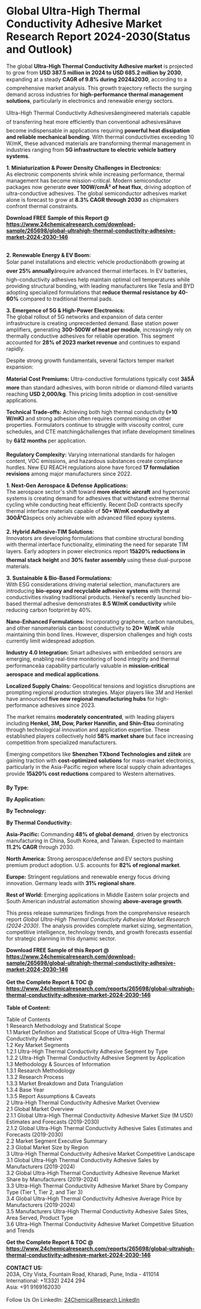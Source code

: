 <h1>Global Ultra-High Thermal Conductivity Adhesive Market Research Report 2024-2030(Status and Outlook)</h1><p>The global <strong>Ultra-High Thermal Conductivity Adhesive market</strong> is projected to grow from <strong>USD 387.5 million in 2024 to USD 685.2 million by 2030</strong>, expanding at a steady <strong>CAGR of 9.8% during 2024â2030</strong>, according to a comprehensive market analysis. This growth trajectory reflects the surging demand across industries for <strong>high-performance thermal management solutions</strong>, particularly in electronics and renewable energy sectors.</p><p>Ultra-High Thermal Conductivity Adhesivesâengineered materials capable of transferring heat more efficiently than conventional adhesivesâhave become indispensable in applications requiring <strong>powerful heat dissipation and reliable mechanical bonding</strong>. With thermal conductivities exceeding 10 W/mK, these advanced materials are transforming thermal management in industries ranging from <strong>5G infrastructure to electric vehicle battery systems</strong>.</p><p><strong>1. Miniaturization &amp; Power Density Challenges in Electronics:</strong><br>
As electronic components shrink while increasing performance, thermal management has become mission-critical. Modern semiconductor packages now generate <strong>over 100W/cmÂ² of heat flux</strong>, driving adoption of ultra-conductive adhesives. The global semiconductor adhesives market alone is forecast to grow at <strong>8.3% CAGR through 2030</strong> as chipmakers confront thermal constraints.</p><div><b>Download FREE Sample of this Report @ 
            <a href="https://www.24chemicalresearch.com/download-sample/265698/global-ultrahigh-thermal-conductivity-adhesive-market-2024-2030-146">
            https://www.24chemicalresearch.com/download-sample/265698/global-ultrahigh-thermal-conductivity-adhesive-market-2024-2030-146</a></b></div><br><p><strong>2. Renewable Energy &amp; EV Boom:</strong><br>
Solar panel installations and electric vehicle productionâboth growing at <strong>over 25% annually</strong>ârequire advanced thermal interfaces. In EV batteries, high-conductivity adhesives help maintain optimal cell temperatures while providing structural bonding, with leading manufacturers like Tesla and BYD adopting specialized formulations that <strong>reduce thermal resistance by 40-60%</strong> compared to traditional thermal pads.</p><p><strong>3. Emergence of 5G &amp; High-Power Electronics:</strong><br>
The global rollout of 5G networks and expansion of data center infrastructure is creating unprecedented demand. Base station power amplifiers, generating <strong>300-500W of heat per module</strong>, increasingly rely on thermally conductive adhesives for reliable operation. This segment accounted for <strong>28% of 2023 market revenue</strong> and continues to expand rapidly.</p><p>Despite strong growth fundamentals, several factors temper market expansion:</p><p><strong>Material Cost Premiums:</strong> Ultra-conductive formulations typically cost <strong>3â5Ã more</strong> than standard adhesives, with boron nitride or diamond-filled variants reaching <strong>USD 2,000/kg</strong>. This pricing limits adoption in cost-sensitive applications.</p><p><strong>Technical Trade-offs:</strong> Achieving both high thermal conductivity <strong>(&gt;10 W/mK)</strong> and strong adhesion often requires compromising on other properties. Formulators continue to struggle with viscosity control, cure schedules, and CTE matchingâchallenges that inflate development timelines by <strong>6â12 months</strong> per application.</p><p><strong>Regulatory Complexity:</strong> Varying international standards for halogen content, VOC emissions, and hazardous substances create compliance hurdles. New EU REACH regulations alone have forced <strong>17 formulation revisions</strong> among major manufacturers since 2022.</p><p><strong>1. Next-Gen Aerospace &amp; Defense Applications:</strong><br>
The aerospace sector's shift toward <strong>more electric aircraft</strong> and hypersonic systems is creating demand for adhesives that withstand extreme thermal cycling while conducting heat efficiently. Recent DoD contracts specify thermal interface materials capable of <strong>50+ W/mK conductivity at 300Â°C</strong>âspecs only achievable with advanced filled epoxy systems.</p><p><strong>2. Hybrid Adhesive-TIM Solutions:</strong><br>
Innovators are developing formulations that combine structural bonding with thermal interface functionality, eliminating the need for separate TIM layers. Early adopters in power electronics report <strong>15â20% reductions in thermal stack height</strong> and <strong>30% faster assembly</strong> using these dual-purpose materials.</p><p><strong>3. Sustainable &amp; Bio-Based Formulations:</strong><br>
With ESG considerations driving material selection, manufacturers are introducing <strong>bio-epoxy and recyclable adhesive systems</strong> with thermal conductivities rivaling traditional products. Henkel's recently launched bio-based thermal adhesive demonstrates <strong>8.5 W/mK conductivity</strong> while reducing carbon footprint by 40%.</p><p><strong>Nano-Enhanced Formulations:</strong> Incorporating graphene, carbon nanotubes, and other nanomaterials can boost conductivity to <strong>20+ W/mK</strong> while maintaining thin bond lines. However, dispersion challenges and high costs currently limit widespread adoption.</p><p><strong>Industry 4.0 Integration:</strong> Smart adhesives with embedded sensors are emerging, enabling real-time monitoring of bond integrity and thermal performanceâa capability particularly valuable in <strong>mission-critical aerospace and medical applications</strong>.</p><p><strong>Localized Supply Chains:</strong> Geopolitical tensions and logistics disruptions are prompting regional production strategies. Major players like 3M and Henkel have announced <strong>five new regional manufacturing hubs</strong> for high-performance adhesives since 2023.</p><p>The market remains <strong>moderately concentrated</strong>, with leading players including <strong>Henkel, 3M, Dow, Parker Hannifin, and Shin-Etsu</strong> dominating through technological innovation and application expertise. These established players collectively hold <strong>58% market share</strong> but face increasing competition from specialized manufacturers.</p><p>Emerging competitors like <strong>Shenzhen TXbond Technologies and ziitek</strong> are gaining traction with <strong>cost-optimized solutions</strong> for mass-market electronics, particularly in the Asia-Pacific region where local supply chain advantages provide <strong>15â20% cost reductions</strong> compared to Western alternatives.</p><p><strong>By Type:</strong></p><p><strong>By Application:</strong></p><p><strong>By Technology:</strong></p><p><strong>By Thermal Conductivity:</strong></p><p><strong>Asia-Pacific:</strong> Commanding <strong>48% of global demand</strong>, driven by electronics manufacturing in China, South Korea, and Taiwan. Expected to maintain <strong>11.2% CAGR</strong> through 2030.</p><p><strong>North America:</strong> Strong aerospace/defense and EV sectors pushing premium product adoption. U.S. accounts for <strong>82% of regional market</strong>.</p><p><strong>Europe:</strong> Stringent regulations and renewable energy focus driving innovation. Germany leads with <strong>31% regional share</strong>.</p><p><strong>Rest of World:</strong> Emerging applications in Middle Eastern solar projects and South American industrial automation showing <strong>above-average growth</strong>.</p><p>This press release summarizes findings from the comprehensive research report <em>Global Ultra-High Thermal Conductivity Adhesive Market Research (2024-2030)</em>. The analysis provides complete market sizing, segmentation, competitive intelligence, technology trends, and growth forecasts essential for strategic planning in this dynamic sector.</p><div><b>Download FREE Sample of this Report @ 
            <a href="https://www.24chemicalresearch.com/download-sample/265698/global-ultrahigh-thermal-conductivity-adhesive-market-2024-2030-146">
            https://www.24chemicalresearch.com/download-sample/265698/global-ultrahigh-thermal-conductivity-adhesive-market-2024-2030-146</a></b></div><br><div><b>Get the Complete Report & TOC @ 
            <a href="https://www.24chemicalresearch.com/reports/265698/global-ultrahigh-thermal-conductivity-adhesive-market-2024-2030-146">
            https://www.24chemicalresearch.com/reports/265698/global-ultrahigh-thermal-conductivity-adhesive-market-2024-2030-146</a></b></div><br>
            <b>Table of Content:</b><p>Table of Contents<br />
1 Research Methodology and Statistical Scope<br />
1.1 Market Definition and Statistical Scope of Ultra-High Thermal Conductivity Adhesive<br />
1.2 Key Market Segments<br />
1.2.1 Ultra-High Thermal Conductivity Adhesive Segment by Type<br />
1.2.2 Ultra-High Thermal Conductivity Adhesive Segment by Application<br />
1.3 Methodology & Sources of Information<br />
1.3.1 Research Methodology<br />
1.3.2 Research Process<br />
1.3.3 Market Breakdown and Data Triangulation<br />
1.3.4 Base Year<br />
1.3.5 Report Assumptions & Caveats<br />
2 Ultra-High Thermal Conductivity Adhesive Market Overview<br />
2.1 Global Market Overview<br />
2.1.1 Global Ultra-High Thermal Conductivity Adhesive Market Size (M USD) Estimates and Forecasts (2019-2030)<br />
2.1.2 Global Ultra-High Thermal Conductivity Adhesive Sales Estimates and Forecasts (2019-2030)<br />
2.2 Market Segment Executive Summary<br />
2.3 Global Market Size by Region<br />
3 Ultra-High Thermal Conductivity Adhesive Market Competitive Landscape<br />
3.1 Global Ultra-High Thermal Conductivity Adhesive Sales by Manufacturers (2019-2024)<br />
3.2 Global Ultra-High Thermal Conductivity Adhesive Revenue Market Share by Manufacturers (2019-2024)<br />
3.3 Ultra-High Thermal Conductivity Adhesive Market Share by Company Type (Tier 1, Tier 2, and Tier 3)<br />
3.4 Global Ultra-High Thermal Conductivity Adhesive Average Price by Manufacturers (2019-2024)<br />
3.5 Manufacturers Ultra-High Thermal Conductivity Adhesive Sales Sites, Area Served, Product Type<br />
3.6 Ultra-High Thermal Conductivity Adhesive Market Competitive Situation and Trends<br />
</p><div><b>Get the Complete Report & TOC @ 
            <a href="https://www.24chemicalresearch.com/reports/265698/global-ultrahigh-thermal-conductivity-adhesive-market-2024-2030-146">
            https://www.24chemicalresearch.com/reports/265698/global-ultrahigh-thermal-conductivity-adhesive-market-2024-2030-146</a></b></div><br><b>CONTACT US:</b><br>
            203A, City Vista, Fountain Road, Kharadi, Pune, India - 411014<br>
            International: +1(332) 2424 294<br>
            Asia: +91 9169162030 <br><br>
            Follow Us On LinkedIn: <a href="https://www.linkedin.com/company/24chemicalresearch/">24ChemicalResearch LinkedIn</a>